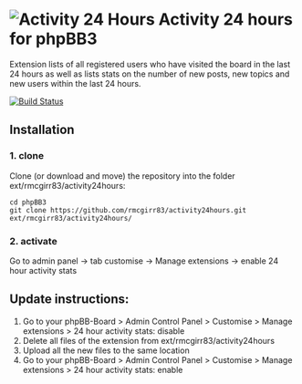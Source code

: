 # ![Activity 24 Hours](https://imattpro.github.io/logo/search.png "Activity 24 Hours") Activity 24 hours for phpBB3

Extension lists of all registered users who have visited the board in the last 24 hours as well as lists stats on the number of new posts, new topics and new users within the last 24 hours.

[![Build Status](https://github.com/rmcgirr83/activity24hours/workflows/Tests/badge.svg)](https://github.com/rmcgirr83/activity24hours/actions)

## Installation

### 1. clone
Clone (or download and move) the repository into the folder ext/rmcgirr83/activity24hours:

```
cd phpBB3
git clone https://github.com/rmcgirr83/activity24hours.git ext/rmcgirr83/activity24hours/
```

### 2. activate
Go to admin panel -> tab customise -> Manage extensions -> enable 24 hour activity stats

## Update instructions:
1. Go to your phpBB-Board > Admin Control Panel > Customise > Manage extensions > 24 hour activity stats: disable
2. Delete all files of the extension from ext/rmcgirr83/activity24hours
3. Upload all the new files to the same location
4. Go to your phpBB-Board > Admin Control Panel > Customise > Manage extensions > 24 hour activity stats: enable
